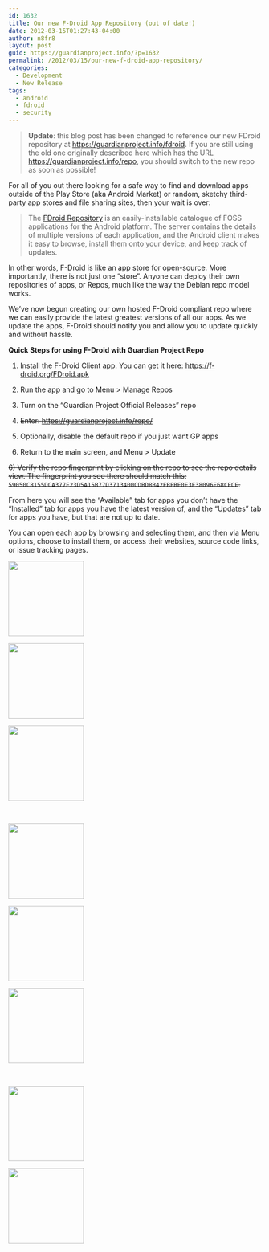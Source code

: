 ```yaml
---
id: 1632
title: Our new F-Droid App Repository (out of date!)
date: 2012-03-15T01:27:43-04:00
author: n8fr8
layout: post
guid: https://guardianproject.info/?p=1632
permalink: /2012/03/15/our-new-f-droid-app-repository/
categories:
  - Development
  - New Release
tags:
  - android
  - fdroid
  - security
---
```

> **Update**: this blog post has been changed to reference our new FDroid repository at <a href="https://guardianproject.info/fdroid" target="_blank">https://guardianproject.info/fdroid</a>. If you are still using the old one originally described here which has the URL https://guardianproject.info/repo, you should switch to the new repo as soon as possible!

For all of you out there looking for a safe way to find and download apps outside of the Play Store (aka Android Market) or random, sketchy third-party app stores and file sharing sites, then your wait is over:

> The [FDroid Repository](http://f-droid.org) is an easily-installable catalogue of FOSS applications for the Android platform. The server contains the details of multiple versions of each application, and the Android client makes it easy to browse, install them onto your device, and keep track of updates.

In other words, F-Droid is like an app store for open-source. More importantly, there is not just one “store”. Anyone can deploy their own repositories of apps, or Repos, much like the way the Debian repo model works.

We’ve now begun creating our own hosted F-Droid compliant repo where we can easily provide the latest greatest versions of all our apps. As we update the apps, F-Droid should notify you and allow you to update quickly and without hassle.

**Quick Steps for using F-Droid with Guardian Project Repo**

1) Install the F-Droid Client app. You can get it here: <https://f-droid.org/FDroid.apk>

2) Run the app and go to Menu > Manage Repos

3) Turn on the “Guardian Project Official Releases” repo

3) <del datetime="2015-02-24T16:10:07+00:00">Enter: https://guardianproject.info/repo/</del>

4) Optionally, disable the default repo if you just want GP apps

5) Return to the main screen, and Menu > Update

<del datetime="2015-02-24T16:10:07+00:00">6) Verify the repo fingerprint by clicking on the repo to see the repo details view. The fingerprint you see there should match this: <code>59050C8155DCA377F23D5A15B77D3713400CDBD8B42FBFBE0E3F38096E68CECE</code>. </del>

From here you will see the “Available” tab for apps you don’t have the “Installed” tab for apps you have the latest version of, and the “Updates” tab for apps you have, but that are not up to date.

You can open each app by browsing and selecting them, and then via Menu options, choose to install them, or access their websites, source code links, or issue tracking pages.

<div id='gallery-6' class='gallery galleryid-1632 gallery-columns-3 gallery-size-thumbnail'>
  <dl class='gallery-item'>
    <dt class='gallery-icon portrait'>
      <a href='https://guardianproject.info/wp-content/uploads/2012/03/cats.png'><img width="150" height="150" src="https://guardianproject.info/wp-content/uploads/2012/03/cats-150x150.png" class="attachment-thumbnail size-thumbnail" alt="" /></a>
    </dt>
  </dl>
  
  <dl class='gallery-item'>
    <dt class='gallery-icon portrait'>
      <a href='https://guardianproject.info/wp-content/uploads/2012/03/device-2012-03-15-110254.png'><img width="150" height="150" src="https://guardianproject.info/wp-content/uploads/2012/03/device-2012-03-15-110254-150x150.png" class="attachment-thumbnail size-thumbnail" alt="" /></a>
    </dt>
  </dl>
  
  <dl class='gallery-item'>
    <dt class='gallery-icon portrait'>
      <a href='https://guardianproject.info/wp-content/uploads/2012/03/device-2012-03-15-110305.png'><img width="150" height="150" src="https://guardianproject.info/wp-content/uploads/2012/03/device-2012-03-15-110305-150x150.png" class="attachment-thumbnail size-thumbnail" alt="" /></a>
    </dt>
  </dl>
  
  <br style="clear: both" />
  
  <dl class='gallery-item'>
    <dt class='gallery-icon portrait'>
      <a href='https://guardianproject.info/wp-content/uploads/2012/03/device-2012-03-15-110320.png'><img width="150" height="150" src="https://guardianproject.info/wp-content/uploads/2012/03/device-2012-03-15-110320-150x150.png" class="attachment-thumbnail size-thumbnail" alt="" /></a>
    </dt>
  </dl>
  
  <dl class='gallery-item'>
    <dt class='gallery-icon portrait'>
      <a href='https://guardianproject.info/wp-content/uploads/2012/03/device-2012-03-15-110341.png'><img width="150" height="150" src="https://guardianproject.info/wp-content/uploads/2012/03/device-2012-03-15-110341-150x150.png" class="attachment-thumbnail size-thumbnail" alt="" /></a>
    </dt>
  </dl>
  
  <dl class='gallery-item'>
    <dt class='gallery-icon portrait'>
      <a href='https://guardianproject.info/wp-content/uploads/2012/03/device-2012-03-15-110351.png'><img width="150" height="150" src="https://guardianproject.info/wp-content/uploads/2012/03/device-2012-03-15-110351-150x150.png" class="attachment-thumbnail size-thumbnail" alt="" /></a>
    </dt>
  </dl>
  
  <br style="clear: both" />
  
  <dl class='gallery-item'>
    <dt class='gallery-icon portrait'>
      <a href='https://guardianproject.info/wp-content/uploads/2012/03/device-2012-03-15-110404.png'><img width="150" height="150" src="https://guardianproject.info/wp-content/uploads/2012/03/device-2012-03-15-110404-150x150.png" class="attachment-thumbnail size-thumbnail" alt="" /></a>
    </dt>
  </dl>
  
  <dl class='gallery-item'>
    <dt class='gallery-icon portrait'>
      <a href='https://guardianproject.info/wp-content/uploads/2012/03/device-2012-03-15-110434.png'><img width="150" height="150" src="https://guardianproject.info/wp-content/uploads/2012/03/device-2012-03-15-110434-150x150.png" class="attachment-thumbnail size-thumbnail" alt="" /></a>
    </dt>
  </dl>
  
  <br style='clear: both' />
</div>